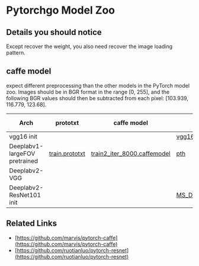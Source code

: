 # Pytorchgo Model Zoo

## Details you should notice

Except recover the weight, you also need recover the image loading pattern.


## caffe model

expect different preprocessing than the other models in the PyTorch model zoo. 
Images should be in BGR format in the range [0, 255], 
and the following BGR values should then be subtracted from each pixel: [103.939, 116.779, 123.68].

|Arch|prototxt|caffe model|pytorch model|pytorch code|
|----|----|----|----|----|
|vgg16 init|||[vgg16_from_caffe.pth](https://dongzhuoyao.oss-cn-qingdao.aliyuncs.com/vgg16_from_caffe.pth)||
|Deeplabv1-largeFOV pretrained|[train.prototxt](http://www.cs.jhu.edu/~alanlab/ccvl/DeepLab-LargeFOV/train.prototxt) |[train2_iter_8000.caffemodel](http://www.cs.jhu.edu/~alanlab/ccvl/DeepLab-LargeFOV/train2_iter_8000.caffemodel)|[pth](https://dongzhuoyao.oss-cn-qingdao.aliyuncs.com/deeplabv1_init_model.pth)|?|
|Deeplabv2-VGG|||||
|Deeplabv2-ResNet101 init|||[MS_DeepLab_resnet_pretrained_COCO_init.pth](https://dongzhuoyao.oss-cn-qingdao.aliyuncs.com/MS_DeepLab_resnet_pretrained_COCO_init.pth)|?|

## Related Links

* [https://github.com/marvis/pytorch-caffe](https://github.com/marvis/pytorch-caffe)
* [https://github.com/ruotianluo/pytorch-resnet](https://github.com/ruotianluo/pytorch-resnet)
